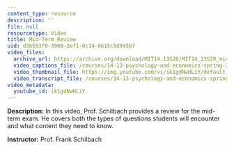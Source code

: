 ```yaml
---
content_type: resource
description: ''
file: null
resourcetype: Video
title: Mid-Term Review
uid: d3b553f0-3908-2ef1-0c14-8615c5d945b7
video_files:
  archive_url: https://archive.org/download/MIT14.13S20/MIT14_13S20_midtern_review_300k.mp4
  video_captions_file: /courses/14-13-psychology-and-economics-spring-2020/26777f856d5658c7b3ac67c6070d0e81_ik1gdNwHLiY.vtt
  video_thumbnail_file: https://img.youtube.com/vi/ik1gdNwHLiY/default.jpg
  video_transcript_file: /courses/14-13-psychology-and-economics-spring-2020/db8f6bd0d68dd0ce5a2933bc3e858d43_ik1gdNwHLiY.pdf
video_metadata:
  youtube_id: ik1gdNwHLiY
---
```


**Description:** In this video, Prof. Schilbach provides a review for the mid-term exam. He covers both the types of questions students will encounter and what content they need to know.

**Instructor:** Prof. Frank Schilbach